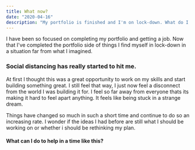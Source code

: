 ```yaml
---
title: What now?
date: "2020-04-16"
description: "My portfolio is finished and I'm on lock-down. What do I do now?"
---
```


I have been so focused on completing my portfolio and getting a job. Now that I've completed the portfolio side of things
I find myself in lock-down in a situation far from what I imagined.

### Social distancing has really started to hit me.

At first I thought this was a great opportunity to work on my skills and start building something great. I still feel that
way, I just now feel a disconnect from the world I was building it for. I feel so far away from everyone thats its making it hard to feel apart anything. It feels like being stuck in a strange dream.

Things have changed so much in such a short time and continue to do so an increasing rate. I wonder if the ideas I had before are still what I should be working on or whether i should be rethinking my plan.

#### What can I do to help in a time like this?
